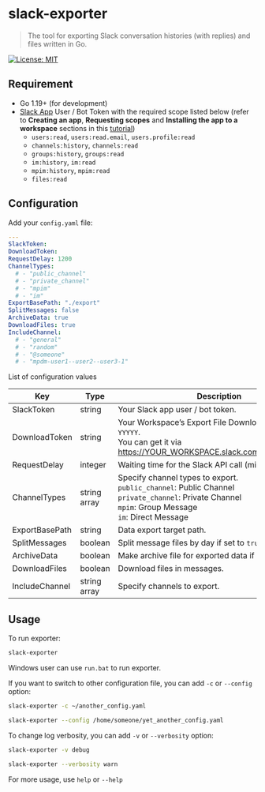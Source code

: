 # slack-exporter

> The tool for exporting Slack conversation histories (with replies) and files written in Go.

[![License: MIT](https://img.shields.io/badge/License-MIT-yellow.svg)](https://github.com/mrmoneyc/slack-exporter/blob/master/LICENSE)

## Requirement

* Go 1.19+ (for development)
* [Slack App](https://api.slack.com/apps) User / Bot Token with the required scope listed below (refer to **Creating an app**, **Requesting scopes** and **Installing the app to a workspace** sections in this [tutorial](https://api.slack.com/authentication/basics))
  * `users:read`, `users:read.email`, `users.profile:read`
  * `channels:history`, `channels:read`
  * `groups:history`, `groups:read`
  * `im:history`, `im:read`
  * `mpim:history`, `mpim:read`
  * `files:read`

## Configuration

Add your `config.yaml` file:

```yaml
---
SlackToken:
DownloadToken:
RequestDelay: 1200
ChannelTypes:
  # - "public_channel"
  # - "private_channel"
  # - "mpim"
  # - "im"
ExportBasePath: "./export"
SplitMessages: false
ArchiveData: true
DownloadFiles: true
IncludeChannel:
  # - "general"
  # - "random"
  # - "@someone"
  # - "mpdm-user1--user2--user3-1"
```

List of configuration values

| Key            | Type         | Description                                                  |
| -------------- | ------------ | ------------------------------------------------------------ |
| SlackToken     | string       | Your Slack app user / bot token.                             |
| DownloadToken  | string       | Your Workspace’s Export File Download Token `xoxe-YYYYY`.<br />You can get it via https://YOUR_WORKSPACE.slack.com/services/export |
| RequestDelay   | integer      | Waiting time for the Slack  API call (millisecond).          |
| ChannelTypes   | string array | Specify channel types to export.<br />`public_channel`: Public Channel<br />`private_channel`: Private Channel<br />`mpim`: Group Message<br />`im`: Direct Message |
| ExportBasePath | string       | Data export target path.                                     |
| SplitMessages  | boolean      | Split message files by day if set to `true`.                 |
| ArchiveData    | boolean      | Make archive file for exported data if set to `true`.        |
| DownloadFiles  | boolean      | Download files in messages.                                  |
| IncludeChannel | string array | Specify channels to export.                                  |

## Usage

To run exporter:

```sh
slack-exporter
```

Windows user can use `run.bat` to run exporter.

If you want to switch to other configuration file, you can add `-c` or `--config` option:

```sh
slack-exporter -c ~/another_config.yaml

slack-exporter --config /home/someone/yet_another_config.yaml
```

To change log verbosity, you can add `-v` or `--verbosity` option:

```sh
slack-exporter -v debug

slack-exporter --verbosity warn
```

For more usage, use `help` or `--help`
